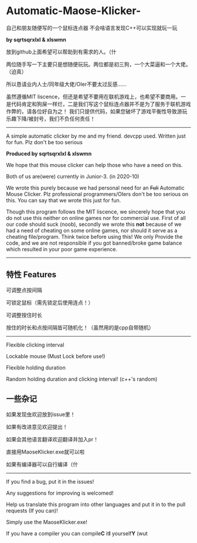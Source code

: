 # Automatic-Maose-Klicker-
自己和朋友随便写的一个鼠标连点器 不会啥语言发现C++可以实现就玩一玩 

**by sqrtsqrxlxl & xlswmn**

放到github上面希望可以帮助到有需求的人。（什

两位随手写一下主要只是想随便玩玩。两位都是初三狗，一个大菜逼和一个大佬。（迫真）

所以恳请业内人士/同年级大佬/OIer不要太过反感……

虽然遵循MIT liscence，但还是希望不要用在联机游戏上，也希望不要商用。一是代码肯定和狗屎一样烂，二是我们写这个鼠标连点器并不是为了服务于联机游戏作弊的，请各位好自为之！
我们只提供代码，如果您破坏了游戏平衡性导致游玩乐趣下降/被封号，我们不负任何责任！

***

A simple automatic clicker by me and my friend. devcpp used. Written just for fun. Plz don't be too serious

**Produced by sqrtsqrxlxl & xlswmn**

We hope that this mouse clicker can help those who have a need on this.

Both of us are(were) currently in Junior-3. (in 2020-10)

We wrote this purely because we had personal need for an ~~Fuli~~ Automatic Mouse Clicker. Plz professional programmers/OIers don't be too serious on this. You can say that we wrote this just for fun.

Though this program follows the MIT liscence, we sincerely hope that you do not use this neither on online games nor for commercial use. 
First of all our code should suck (noob), secondly we wrote this **not** because of we had a need of cheating on some online games, nor should it serve as a cheating file/program. Think twice before using this! We only Provide the code, and we are not responsible if you got banned/broke game balance which resulted in your poor game experience.

***

## 特性 Features

可调整点按间隔

可锁定鼠标（需先锁定后使用连点！）

可调整按住时长

按住的时长和点按间隔皆可随机化！（虽然用的是cpp自带随机）

***

Flexible clicking interval

Lockable mouse (Must Lock before use!)

Flexible holding duration

Random holding duration and clicking interval! (c++'s random)

## 一些杂记

如果发现虫欢迎放到issue里！

如果有改进意见欢迎提出！

如果会其他语言翻译欢迎翻译并加入pr！

直接用MaoseKlicker.exe就可以啦

如果有编译器可以自行编译（什

***

If you find a bug, put it in the issues!

Any suggestions for improving is welcomed!

Help us translate this program into other languages and put it in to the pull requests (If you can)!

Simply use the MaoseKlicker.exe!

If you have a compiler you can compile**C** it**I** yourself**Y** (wut
